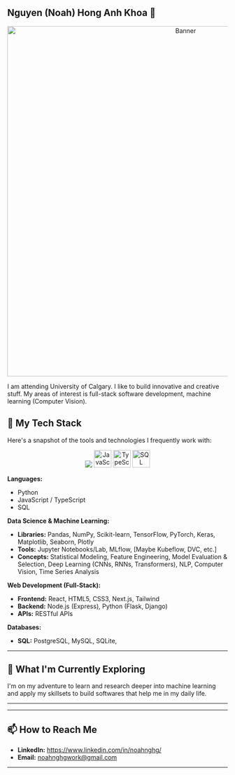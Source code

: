 ## Nguyen (Noah) Hong Anh Khoa 👋

<p align="center">
  <img src="https://assets.grok.com/users/34d0eb92-01e4-4a6e-aa91-aeee962586f1/generated/cdAEHih5Ysnw1XuL/image.jpg" width="800" alt="Banner">
</p>

I am attending University of Calgary. I like to build innovative and creative stuff. My areas of interest is full-stack software development, machine learning (Computer Vision). 


## 🔧 My Tech Stack

Here's a snapshot of the tools and technologies I frequently work with:
<p align="center" >
  <img src="https://cdn.jsdelivr.net/gh/devicons/devicon@latest/icons/python/python-original.svg"/>
  <img src="https://cdn.jsdelivr.net/gh/devicons/devicon@latest/icons/javascript/javascript-original.svg" alt="JavaScript" width="40"/>
  <img src="https://cdn.jsdelivr.net/gh/devicons/devicon@latest/icons/typescript/typescript-original.svg" alt="TypeScript" width="40"/>
  <img src="https://cdn.jsdelivr.net/gh/devicons/devicon@latest/icons/sqlite/sqlite-original.svg" alt="SQL" width="40"/>
  
</p>

**Languages:**
* Python
* JavaScript / TypeScript
* SQL

**Data Science & Machine Learning:**
* **Libraries:** Pandas, NumPy, Scikit-learn, TensorFlow, PyTorch, Keras, Matplotlib, Seaborn, Plotly
* **Tools:** Jupyter Notebooks/Lab, MLflow, [Maybe Kubeflow, DVC, etc.]
* **Concepts:** Statistical Modeling, Feature Engineering, Model Evaluation & Selection, Deep Learning (CNNs, RNNs, Transformers), NLP, Computer Vision, Time Series Analysis

**Web Development (Full-Stack):**
* **Frontend:** React, HTML5, CSS3, Next.js, Tailwind
* **Backend:** Node.js (Express), Python (Flask, Django)
* **APIs:** RESTful APIs

**Databases:**
* **SQL:** PostgreSQL, MySQL, SQLite, 

---

## 🌱 What I'm Currently Exploring

I'm on my adventure to learn and research deeper into machine learning and apply my skillsets to build softwares that help me in my daily life.

---

---

## 📫 How to Reach Me

* **LinkedIn:** https://www.linkedin.com/in/noahnghg/
* **Email:** noahnghgwork@gmail.com

---


<!--
**noahnghg/noahnghg** is a ✨ _special_ ✨ repository because its `README.md` (this file) appears on your GitHub profile.

Here are some ideas to get you started:

- 🔭 I’m currently working on ...
- 🌱 I’m currently learning ...
- 👯 I’m looking to collaborate on ...
- 🤔 I’m looking for help with ...
- 💬 Ask me about ...
- 📫 How to reach me: ...
- 😄 Pronouns: ...
- ⚡ Fun fact: ...
-->
